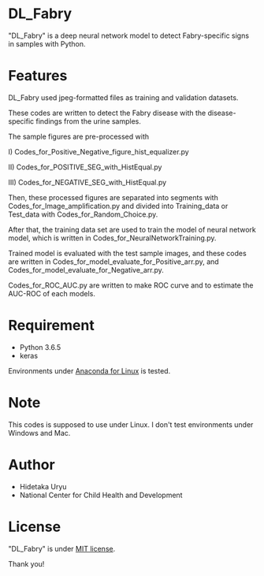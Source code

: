 # DL_Fabry

"DL_Fabry" is a deep neural network model to detect Fabry-specific signs in samples with Python.
 
# Features
 
DL_Fabry used jpeg-formatted files as training and validation datasets.

These codes are written to detect the Fabry disease with the disease-specific findings from the urine samples.

The sample figures are pre-processed with 

I)   Codes_for_Positive_Negative_figure_hist_equalizer.py

II)  Codes_for_POSITIVE_SEG_with_HistEqual.py

III) Codes_for_NEGATIVE_SEG_with_HistEqual.py

Then, these processed figures are separated into segments with Codes_for_Image_amplification.py and divided into Training_data or Test_data with Codes_for_Random_Choice.py.

After that, the training data set are used to train the model of neural network model, which is written in Codes_for_NeuralNetworkTraining.py.

Trained model is evaluated with the test sample images, and these codes are written in Codes_for_model_evaluate_for_Positive_arr.py, and Codes_for_model_evaluate_for_Negative_arr.py.

Codes_for_ROC_AUC.py are written to make ROC curve and to estimate the AUC-ROC of each models.
 
# Requirement
 
* Python 3.6.5
* keras
 
Environments under [Anaconda for Linux](https://www.anaconda.com/distribution/) is tested.

 
# Note
This codes is supposed to use under Linux. 
I don't test environments under Windows and Mac.
 
# Author
 
* Hidetaka Uryu
* National Center for Child Health and Development
 
# License
 
"DL_Fabry" is under [MIT license](https://en.wikipedia.org/wiki/MIT_License).
 
Thank you!
